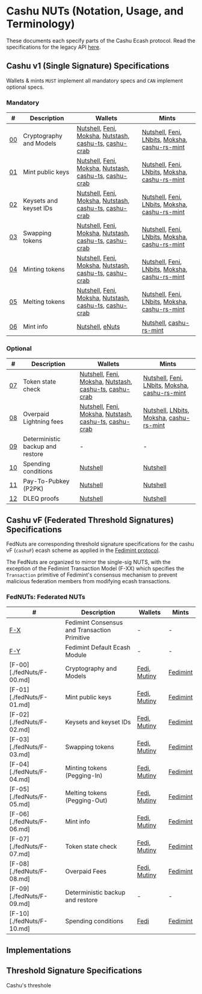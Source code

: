 # Cashu NUTs (Notation, Usage, and Terminology)

These documents each specify parts of the Cashu Ecash protocol. Read the specifications for the legacy API [here](https://github.com/cashubtc/nuts/tree/74f26b81b6617db710fa1081eebc0c7203711213).

## Cashu v1 (Single Signature) Specifications
Wallets & mints `MUST` implement all mandatory specs and `CAN` implement optional specs.

### Mandatory
| # | Description | Wallets | Mints |
|--- | --- | --- | --- |
| [00][00] | Cryptography and Models | [Nutshell][py], [Feni][feni], [Moksha][cashume], [Nutstash][ns], [cashu-ts][ts], [cashu-crab][cashu-crab] | [Nutshell][py], [Feni][feni], [LNbits], [Moksha][moksha], [cashu-rs-mint][cashu-rs-mint]
| [01][01] | Mint public keys | [Nutshell][py], [Feni][feni], [Moksha][cashume], [Nutstash][ns], [cashu-ts][ts], [cashu-crab][cashu-crab] | [Nutshell][py], [Feni][feni], [LNbits], [Moksha][moksha], [cashu-rs-mint][cashu-rs-mint]
| [02][02] | Keysets and keyset IDs | [Nutshell][py], [Feni][feni], [Moksha][cashume], [Nutstash][ns], [cashu-ts][ts], [cashu-crab][cashu-crab] | [Nutshell][py], [Feni][feni], [LNbits], [Moksha][moksha], [cashu-rs-mint][cashu-rs-mint]
| [03][03] | Swapping tokens | [Nutshell][py], [Feni][feni], [Moksha][cashume], [Nutstash][ns], [cashu-ts][ts], [cashu-crab][cashu-crab] | [Nutshell][py], [Feni][feni], [LNbits], [Moksha][moksha], [cashu-rs-mint][cashu-rs-mint]
| [04][04] | Minting tokens | [Nutshell][py], [Feni][feni], [Moksha][cashume], [Nutstash][ns], [cashu-ts][ts], [cashu-crab][cashu-crab] | [Nutshell][py], [Feni][feni], [LNbits], [Moksha][moksha], [cashu-rs-mint][cashu-rs-mint]
| [05][05] | Melting tokens | [Nutshell][py], [Feni][feni], [Moksha][cashume], [Nutstash][ns], [cashu-ts][ts], [cashu-crab][cashu-crab] | [Nutshell][py], [Feni][feni], [LNbits], [Moksha][moksha], [cashu-rs-mint][cashu-rs-mint]
| [06][06] | Mint info | [Nutshell][py], [eNuts][enuts] | [Nutshell][py], [cashu-rs-mint][cashu-rs-mint]

### Optional
| # | Description | Wallets | Mints |
| --- | --- | --- | --- |
| [07][07] | Token state check | [Nutshell][py], [Feni][feni], [Moksha][cashume], [Nutstash][ns], [cashu-ts][ts], [cashu-crab][cashu-crab] | [Nutshell][py], [Feni][feni], [LNbits], [Moksha][moksha], [cashu-rs-mint][cashu-rs-mint]
| [08][08] | Overpaid Lightning fees | [Nutshell][py], [Feni][feni], [Moksha][cashume], [Nutstash][ns], [cashu-ts][ts], [cashu-crab][cashu-crab] | [Nutshell][py], [LNbits], [Moksha][moksha], [cashu-rs-mint][cashu-rs-mint]
| [09][09] | Deterministic backup and restore | - | -
| [10][10] | Spending conditions | [Nutshell][py] | [Nutshell][py]
| [11][11] | Pay-To-Pubkey (P2PK) | [Nutshell][py] | [Nutshell][py]
| [12][12] | DLEQ proofs | [Nutshell][py] | [Nutshell][py]

## Cashu vF (Federated Threshold Signatures) Specifications

FedNuts are corresponding threshold signature specifications for the cashu vF (`cashuF`) ecash scheme as applied in the [Fedimint protocol](https://github.com/fedimint/fedimint).

The FedNuts are organized to mirror the single-sig NUTS, with the exception of the Fedimint Transaction Model (F-XX) which specifies the `Transaction` primitive of Fedimint's consensus mechanism to prevent malicious federation members from modifying ecash transactions.

### FedNUTs: Federated NUTs
| # | Description | Wallets | Mints |
|--- | --- | --- | --- |
| [F-X](./fedNuts/F-X.md)   | Fedimint Consensus and Transaction Primitive | - | - |
| [F-Y](./fedNuts/F-Y.md)   | Fedimint Default Ecash Module                | - | - |
| [F-00][./fedNuts/F-00.md] | Cryptography and Models | [Fedi](https://fedi.xyz), [Mutiny](https://mutinywallet.com) | [Fedimint](https://fedimint.com) |
| [F-01][./fedNuts/F-01.md] | Mint public keys | [Fedi](https://fedi.xyz), [Mutiny](https://mutinywallet.com) | [Fedimint](https://fedimint.com) |
| [F-02][./fedNuts/F-02.md] | Keysets and keyset IDs | [Fedi](https://fedi.xyz), [Mutiny](https://mutinywallet.com) | [Fedimint](https://fedimint.com) |
| [F-03][./fedNuts/F-03.md] | Swapping tokens | [Fedi](https://fedi.xyz), [Mutiny](https://mutinywallet.com) | [Fedimint](https://fedimint.com) |
| [F-04][./fedNuts/F-04.md] | Minting tokens (Pegging-In) | [Fedi](https://fedi.xyz), [Mutiny](https://mutinywallet.com) | [Fedimint](https://fedimint.com) |
| [F-05][./fedNuts/F-05.md] | Melting tokens (Pegging-Out) | [Fedi](https://fedi.xyz), [Mutiny](https://mutinywallet.com) | [Fedimint](https://fedimint.com) |
| [F-06][./fedNuts/F-06.md] | Mint info | [Fedi](https://fedi.xyz), [Mutiny](https://mutinywallet.com) | [Fedimint](https://fedimint.com) |
| [F-07][./fedNuts/F-07.md] | Token state check | [Fedi](https://fedi.xyz), [Mutiny](https://mutinywallet.com) | [Fedimint](https://fedimint.com) |
| [F-08][./fedNuts/F-08.md] | Overpaid Fees | [Fedi](https://fedi.xyz), [Mutiny](https://mutinywallet.com) | [Fedimint](https://fedimint.com) |
| [F-09][./fedNuts/F-09.md] | Deterministic backup and restore | - | - |
| [F-10][./fedNuts/F-10.md] | Spending conditions | [Fedi](https://fedi.xyz) | [Fedimint](https://fedimint.com) |


## Implementations

[py]: https://github.com/cashubtc/cashu
[feni]: https://github.com/cashubtc/cashu-feni
[lnbits]: https://github.com/lnbits/cashu
[cashume]: https://cashu.me
[ns]: https://nutstash.app/
[ts]: https://github.com/cashubtc/cashu-ts
[enuts]: https://github.com/cashubtc/eNuts
[moksha]: https://github.com/ngutech21/moksha
[cashu-crab]: https://github.com/thesimplekid/cashu-crab
[cashu-rs-mint]: https://github.com/thesimplekid/cashu-rs-mint

[00]: 00.md
[01]: 01.md
[02]: 02.md
[03]: 03.md
[04]: 04.md
[05]: 05.md
[06]: 06.md
[07]: 07.md
[08]: 08.md
[09]: 09.md
[10]: 10.md
[11]: 11.md
[12]: 12.md

## Threshold Signature Specifications

Cashu's threshole
